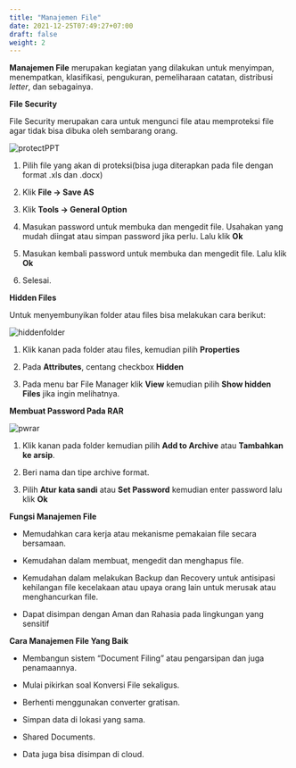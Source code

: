 ```yaml
---
title: "Manajemen File"
date: 2021-12-25T07:49:27+07:00
draft: false
weight: 2
---
```


**Manajemen File** merupakan kegiatan yang dilakukan untuk menyimpan, menempatkan, klasifikasi, pengukuran, pemeliharaan catatan, distribusi *letter*, dan sebagainya.

**File Security**

File Security merupakan cara untuk mengunci file atau memproteksi file agar tidak bisa dibuka oleh sembarang orang. 

![protectPPT](/img/fSec.png)

1. Pilih file yang akan di proteksi(bisa juga diterapkan pada file dengan format .xls dan .docx)

2. Klik **File -> Save AS**

3. Klik **Tools -> General Option**

4. Masukan password untuk membuka dan mengedit file. Usahakan yang mudah diingat atau simpan password jika perlu. Lalu klik **Ok**

5. Masukan kembali password untuk membuka dan mengedit file. Lalu klik **Ok**

6. Selesai.


**Hidden Files**

Untuk menyembunyikan folder atau files bisa melakukan cara berikut:

![hiddenfolder](/img/hiddenFile.png)

1. Klik kanan pada folder atau files, kemudian pilih **Properties**

2. Pada **Attributes**, centang checkbox **Hidden**

3. Pada menu bar File Manager klik **View** kemudian pilih **Show hidden Files** jika ingin melihatnya.

**Membuat Password Pada RAR**

![pwrar](/img/setPw.png)

1. Klik kanan pada folder kemudian pilih **Add to Archive** atau **Tambahkan ke arsip**.

2. Beri nama dan tipe archive format.

3. Pilih **Atur kata sandi** atau **Set Password** kemudian enter password lalu klik **Ok**


**Fungsi Manajemen File**

* Memudahkan cara kerja atau mekanisme pemakaian file secara bersamaan.

* Kemudahan dalam membuat, mengedit dan menghapus file.

* Kemudahan dalam melakukan Backup dan Recovery untuk antisipasi kehilangan file kecelakaan atau upaya orang lain untuk merusak atau menghancurkan file.

* Dapat disimpan dengan Aman dan Rahasia pada lingkungan yang sensitif


**Cara Manajemen File Yang Baik**

* Membangun sistem “Document Filing” atau pengarsipan dan juga penamaannya.

* Mulai pikirkan soal Konversi File sekaligus.

* Berhenti menggunakan converter gratisan.

* Simpan data di lokasi yang sama.

* Shared Documents.

* Data juga bisa disimpan di cloud.

